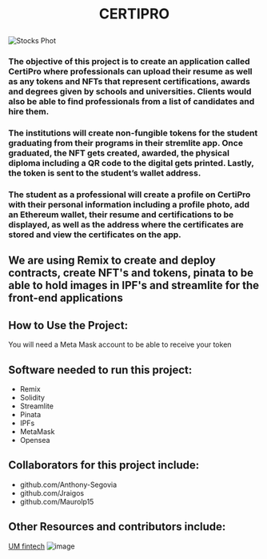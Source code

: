 # <p align="center"> **CERTIPRO**


![Stocks Phot](https://hightechpros.com/wp-content/uploads/2014/04/top-750x375.png)


### The objective of this project is to create an application called CertiPro where professionals can upload their resume as well as any tokens and NFTs that represent certifications, awards and degrees given by schools and universities. Clients would also be able to find professionals from a list of candidates and hire them. 

### The institutions will create non-fungible tokens for the student graduating from their programs in their stremlite app. Once graduated, the NFT gets created, awarded, the physical diploma including a QR code to the digital gets printed. Lastly, the token is sent to the student’s wallet address.

### The student as a professional will create a profile on CertiPro with their personal information including a profile photo, add an Ethereum wallet, their resume and certifications to be displayed, as well as the address where the certificates are stored and view the certificates on the app.



 
## We are using Remix to create and deploy contracts, create NFT's and tokens, pinata to be able to hold images in IPF's and streamlite for the front-end applications


## How to Use the Project:
You will need a Meta Mask account to be able to receive your token 
   
   
## Software needed to run this project:
* Remix
* Solidity
* Streamlite
* Pinata
* IPFs
* MetaMask
* Opensea

  
## Collaborators for this project include:   
* github.com/Anthony-Segovia
* github.com/Jraigos
* github.com/Maurolp15

  
## Other Resources and contributors include:  
[UM fintech](https://bootcamp.miami.edu/fintech/)
![image](https://user-images.githubusercontent.com/95111131/172013777-861e5d26-71c4-4f18-bf55-11ce8b729215.png)
